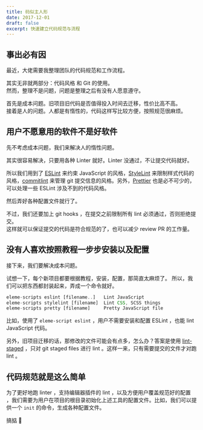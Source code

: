 ```yaml
---
title: 码似主人形
date: 2017-12-01
draft: false
excerpt: 快速建立代码规范与流程
---
```


## 事出必有因

最近，大佬需要我整理团队的代码规范和工作流程。

其实无非就两部分：代码风格 和 Git 的使用。<br />
然而，整理不是问题，问题是整理之后有没有人愿意遵守。

首先是成本问题。旧项目旧代码是否值得投入时间去迁移，性价比高不高。<br />
接着是人的问题。人都是有惰性的，代码这样写比较方便，按照规范很麻烦。

## 用户不愿意用的软件不是好软件

先不考虑成本问题，我们来解决人的惰性问题。

其实很容易解决，只要用各种 Linter 就好。Linter 没通过，不让提交代码就好。

所以我们用到了 [ESLint](eslint.org) 来约束 JavaScript 的风格，[StyleLint](stylelint.io) 来限制样式代码的风格，[commitlint](marionebl.github.io/commitlint) 来管理 git 提交信息的风格。另外，[Prettier](prettier.io) 也是必不可少的，可以处理一些 ESLint 涉及不到的代码风格。

然后弄好各种配置文件就行了。

不过，我们还要加上 git hooks ，在提交之前限制所有 lint 必须通过，否则拒绝提交。<br />
这样就可以保证提交的代码是符合规范的了，也可以减少 review PR 的工作量。

## 没有人喜欢按照教程一步步安装以及配置

接下来，我们要解决成本问题。

试想一下，每个新项目都要根据教程，安装，配置，那简直太麻烦了。
所以，我们可以把东西都封装起来，弄成一个命令就好。

```js
eleme-scripts eslint [filename..]   Lint JavaScript
eleme-scripts stylelint [filename]  Lint CSS, SCSS things
eleme-scripts pretty [filename]     Pretty JavaScript file
```

比如，使用了 `eleme-script eslint` ，用户不需要安装和配置 ESLint ，也能 lint JavaScript 代码。

另外，旧项目迁移的话，那修改的文件可能会有点多，怎么办？答案是使用 [lint-staged](https://github.com/okonet/lint-staged) ，只对 git staged files 进行 lint 。这样一来，只有需要提交的文件才对跑 lint 。

## 代码规范就是这么简单

为了更好地跑 linter ，支持编辑器插件的 lint ，以及方便用户覆盖规范好的配置 ，我们需要为用户在项目的根目录初始化上述工具的配置文件。比如，我们可以提供一个 `init` 的命令，生成各种配置文件。

搞掂 👻
